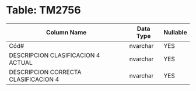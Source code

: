 # Table: TM2756

| Column Name | Data Type | Nullable |
|-------------|-----------|----------|
| Cód# | nvarchar | YES |
| DESCRIPCION CLASIFICACION 4 ACTUAL | nvarchar | YES |
| DESCRIPCION CORRECTA CLASIFICACION 4  | nvarchar | YES |
